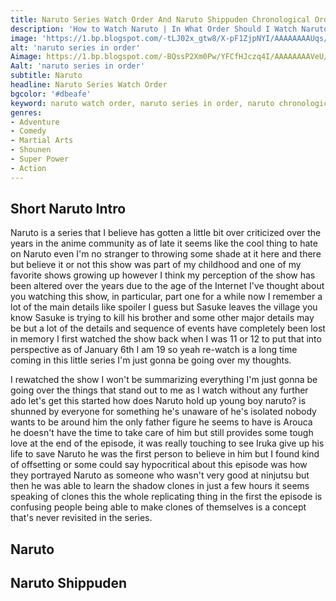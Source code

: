 ```yaml
---
title: Naruto Series Watch Order And Naruto Shippuden Chronological Order
description: 'How to Watch Naruto | In What Order Should I Watch Naruto | Naruto Series Watch Order |  Naruto Series | Naruto Chronological Order'
image: 'https://1.bp.blogspot.com/-tLJ02x_gtw8/X-pF1ZjpNYI/AAAAAAAAUqs/JN-COI04hyoZUFr6NcMflaCPQyC9IXOvgCLcBGAsYHQ/w437-h640/naruto%2Bseries%2Bin%2Border.webp'
alt: 'naruto series in order'
Aimage: https://1.bp.blogspot.com/-BQssP2Xm0Pw/YFCfHJczq4I/AAAAAAAAVeU/baU6LETNqegTQoM4CFZjCc91O0K8gdDfACLcBGAsYHQ/s16000/Naruto-Series-Watch-Order.webp
Aalt: 'naruto series in order'
subtitle: Naruto
headline: Naruto Series Watch Order
bgcolor: '#dbeafe'
keyword: naruto watch order, naruto series in order, naruto chronological order, naruto order to watch, naruto series in chronological order, naruto series order, naruto chronological order to watch
genres: 
- Adventure
- Comedy
- Martial Arts
- Shounen
- Super Power
- Action
---
```

## Short Naruto Intro

<p>
Naruto is a series that I believe has gotten a little bit over criticized over the years in the anime community as of late it seems like the cool thing to hate on Naruto even I'm no stranger to throwing some shade at it here and there but believe it or not this show was part of my childhood and one of my favorite shows growing up however I think my perception of the show has been altered over the years due to the age of the Internet I've thought about you watching this show, in particular, part one for a while now I remember a lot of the main details like spoiler I guess but Sasuke leaves the village you know Sasuke is trying to kill his brother and some other major details may be but a lot of the details and sequence of events have completely been lost in memory I first watched the show back when I was 11 or 12 to put that into perspective as of January 6th I am 19 so yeah re-watch is a long time coming in this little series I'm just gonna be going over my thoughts.</p>
<p>
 I rewatched the show I won't be summarizing everything I'm just gonna be going over the things that stand out to me as I watch without any further ado let's get this started how does Naruto hold up young boy naruto? is shunned by everyone for something he's unaware of he's isolated nobody wants to be around him the only father figure he seems to have is Arouca he doesn't have the time to take care of him but still provides some tough love at the end of the episode, it was really touching to see Iruka give up his life to save Naruto he was the first person to believe in him but I found kind of offsetting or some could say hypocritical about this episode was how they portrayed Naruto as someone who wasn't very good at ninjutsu but then he was able to learn the shadow clones in just a few hours it seems speaking of clones this the whole replicating thing in the first the episode is confusing people being able to make clones of themselves is a concept that's never revisited in the series.</p>

## Naruto

<client-only>
<card-color :text='[
   "Episodes 1-5",
   "Find the Four-Leaf Red Clover! OVA",
   "Episodes 6-19",
   "Naruto: The Cross Roads. OVA",
   "Episodes 20-101",
   "Mission: Protect the Waterfall Village! OVA",
   "Naruto the Movie: Ninja Clash in the Land of Snow",
   "Episodes 102-160",
   "Naruto the Movie: The Legend of the Stone of Gelel",
   "Episodes 161-196",
   "Naruto the Movie: Guardians of the Crescent Moon Kingdom",
   "Episodes 197-220"
]'></card-color>
</client-only>

## Naruto Shippuden

<client-only>
<card-color :ind='13' :text='[
	"Episodes 1-32",
	"Naruto Shippuden the Movie",
	"Episodes 32-71",
	"Naruto Shippuden the Movie: Bonds",
	"Episodes 72-126",
	"Naruto Shippuden the Movie: The Will of Fire",
	"Episodes 127-143",
	"Naruto Shippuden the Movie: The Lost Tower",
	"Episodes 144 - 196",
	"Naruto the Movie: Blood Prison",
	"Episodes 197-219",
	"Chunin Exam on Fire! Naruto vs. Konohamaru! OVA",
	"Episodes 220 - 251",
	"Road to Ninja: Naruto the Movie",
	"Episodes 252-483",
	"Read Kakashi Hiden: Lightning in the Icy Sky! Manga",
	"Episodes 489-493",
	"The Last: Naruto the Movie",
	"Read Sakura Hidden: Thoughts of Love, Riding Upon a Spring Breeze! Manga",
	"Episodes 494-500",
	"Read Gaara Hiden: A Sandstorm Mirage! Manga",
	"Read Akatsuki Hiden: Evil Flowers in Full Bloom! Manga",
	"Episodes 484-488",
	"The Day Naruto Became Hokage OVA"
]'></card-color>
</client-only>